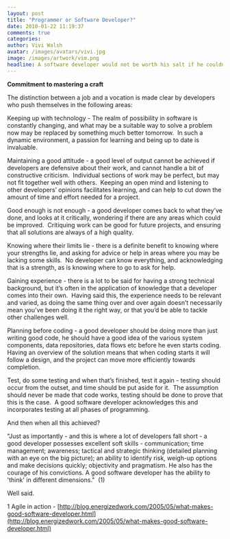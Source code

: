 ```yaml
---
layout: post
title: "Programmer or Software Developer?"
date: 2010-01-22 11:19:37
comments: true
categories:
author: Vivi Walsh
avatar: /images/avatars/vivi.jpg
image: /images/artwork/vim.png
headline: A software developer would not be worth his salt if he couldn’t put some code together, but there are a multitude of skills and attributes that separate him from just being a programmer. In a world where hundreds are programmers are thrown at problems, software solutions are often not what they should be. Ultimately the quality of the work produced by good software developers is on a whole different plane, and it’s for some very good reasons.
---
```

**Commitment to mastering a craft**

The distinction between a job and a vocation is made clear by developers who push themselves in the following areas:

Keeping up with technology - The realm of possibility in software is constantly changing, and what may be a suitable way to solve a problem now may be replaced by something much better tomorrow.  In such a dynamic environment, a passion for learning and being up to date is invaluable.

Maintaining a good attitude - a good level of output cannot be achieved if developers are defensive about their work, and cannot handle a bit of constructive criticism.  Individual sections of work may be perfect, but may not fit together well with others.  Keeping an open mind and listening to other developers’ opinions facilitates learning, and can help to cut down the amount of time and effort needed for a project.

Good enough is not enough - a good developer comes back to what they’ve done, and looks at it critically, wondering if there are any areas which could be improved.  Critiquing work can be good for future projects, and ensuring that all solutions are always of a high quality.

Knowing where their limits lie - there is a definite benefit to knowing where your strengths lie, and asking for advice or help in areas where you may be lacking some skills.  No developer can know everything, and acknowledging that is a strength, as is knowing where to go to ask for help. 

Gaining experience - there is a lot to be said for having a strong technical background, but it’s often in the application of knowledge that a developer comes into their own.  Having said this, the experience needs to be relevant and varied, as doing the same thing over and over again doesn’t necessarily mean you’ve been doing it the right way, or that you’d be able to tackle other challenges well.

Planning before coding - a good developer should be doing more than just writing good code, he should have a good idea of the various system components, data repositories, data flows etc before he even starts coding.  Having an overview of the solution means that when coding starts it will follow a design, and the project can move more efficiently towards completion. 

Test, do some testing and when that’s finished, test it again - testing should occur from the outset, and time should be put aside for it.  The assumption should never be made that code works, testing should be done to prove that this is the case.  A good software developer acknowledges this and incorporates testing at all phases of programming.

And then when all this achieved?

"Just as importantly - and this is where a lot of developers fall short - a good developer possesses excellent soft skills - communication; time management; awareness; tactical and strategic thinking (detailed planning with an eye on the big picture); an ability to identify risk, weigh-up options and make decisions quickly; objectivity and pragmatism. He also has the courage of his convictions. A good software developer has the ability to 'think' in different dimensions."  (1)

Well said.

1 Agile in action - [http://blog.energizedwork.com/2005/05/what-makes-good-software-developer.html](http://blog.energizedwork.com/2005/05/what-makes-good-software-developer.html)  
